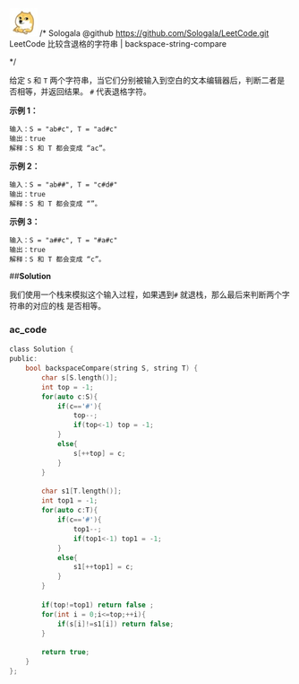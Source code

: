 ![](https://github.com/Sologala/SomeThings/blob/master/face.jpg?raw=true)
/*
    Sologala   @github    https://github.com/Sologala/LeetCode.git
    LeetCode   比较含退格的字符串
   |     backspace-string-compare

*/

给定 `S` 和 `T` 两个字符串，当它们分别被输入到空白的文本编辑器后，判断二者是否相等，并返回结果。 `#` 代表退格字符。

 

**示例 1：**

```
输入：S = "ab#c", T = "ad#c"
输出：true
解释：S 和 T 都会变成 “ac”。
```

**示例 2：**

```
输入：S = "ab##", T = "c#d#"
输出：true
解释：S 和 T 都会变成 “”。
```

**示例 3：**

```
输入：S = "a##c", T = "#a#c"
输出：true
解释：S 和 T 都会变成 “c”。
```

##**Solution** 

我们使用一个栈来模拟这个输入过程，如果遇到`#` 就退栈，那么最后来判断两个字符串的对应的栈 是否相等。

### **ac_code**
```c
class Solution {
public:
    bool backspaceCompare(string S, string T) {
        char s[S.length()];
        int top = -1;
        for(auto c:S){
            if(c=='#'){
                top--;
                if(top<-1) top = -1;
            }
            else{
                s[++top] = c;
            }
        }
        
        char s1[T.length()];
        int top1 = -1;
        for(auto c:T){
            if(c=='#'){
                top1--;
                if(top1<-1) top1 = -1;
            }
            else{
                s1[++top1] = c;
            }
        }
        
        if(top!=top1) return false ;
        for(int i = 0;i<=top;++i){
            if(s[i]!=s1[i]) return false;
        }
        
        return true;
    }
};
```